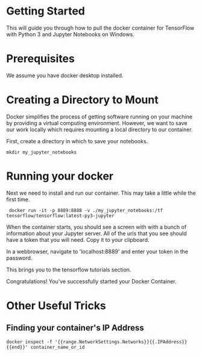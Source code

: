 # Getting Started

This will guide you through how to pull the docker container for TensorFlow with Python 3 and Jupyter Notebooks on Windows.  


# Prerequisites

We assume you have docker desktop installed.  

# Creating a Directory to Mount

Docker simplifies the process of getting software running on your machine by providing a virtual computing environment.  However, we want to save our work locally which requires mounting a local directory to our container.

First, create a directory in which to save your notebooks. 

```
mkdir my_jupyter_notebooks
```

# Running your docker 
Next we need to install and run our container.  This may take a little while the first time.  

```
 docker run -it -p 8889:8888 -v ./my_jupyter_notebooks:/tf tensorflow/tensorflow:latest-py3-jupyter
```

When the container starts, you should see a screen with with a bunch of information about your Jupyter server.  All of the urls that you see should have a token that you will need.  Copy it to your clipboard.


In a webbrowser, navigate to 'localhost:8889'  and enter your token in the password.  

This brings you to the tensorflow tutorials section.

Congratulations!  You've successfully started your Docker Container.

# Other Useful Tricks

## Finding your container's IP Address

```
docker inspect -f '{{range.NetworkSettings.Networks}}{{.IPAddress}}{{end}}' container_name_or_id
```

